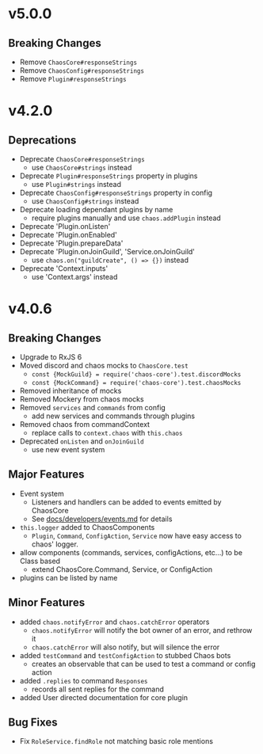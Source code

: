 v5.0.0
======

Breaking Changes
----------------
- Remove `ChaosCore#responseStrings`
- Remove `ChaosConfig#responseStrings`
- Remove `Plugin#responseStrings`

v4.2.0
======

Deprecations
------------
- Deprecate `ChaosCore#responseStrings`
    - use `ChaosCore#strings` instead
- Deprecate `Plugin#responseStrings` property in plugins
    - use `Plugin#strings` instead
- Deprecate `ChaosConfig#responseStrings` property in config
    - use `ChaosConfig#strings` instead
- Deprecate loading dependant plugins by name
    - require plugins manually and use `chaos.addPlugin` instead
- Deprecate 'Plugin.onListen'
- Deprecate 'Plugin.onEnabled'
- Deprecate 'Plugin.prepareData'
- Deprecate 'Plugin.onJoinGuild', 'Service.onJoinGuild'
    - use `chaos.on("guildCreate", () => {})` instead
- Deprecate 'Context.inputs'
    - use 'Context.args' instead

v4.0.6
======

Breaking Changes
----------------
- Upgrade to RxJS 6
- Moved discord and chaos mocks to `ChaosCore.test`
    - `const {MockGuild} = require('chaos-core').test.discordMocks`
    - `const {MockCommand} = require('chaos-core').test.chaosMocks`
- Removed inheritance of mocks 
- Removed Mockery from chaos mocks
- Removed `services` and `commands` from config
    - add new services and commands through plugins
- Removed chaos from commandContext
    - replace calls to `context.chaos` with `this.chaos`
- Deprecated `onListen` and `onJoinGuild`
    - use new event system
    
Major Features
--------------
- Event system
    - Listeners and handlers can be added to events emitted by ChaosCore
    - See [docs/developers/events.md](./docs/developers/events.md) for details
- `this.logger` added to ChaosComponents
    - `Plugin`, `Command`, `ConfigAction`, `Service` now have easy access to
      chaos' logger.
- allow components (commands, services, configActions, etc...) to be Class based
  - extend ChaosCore.Command, Service, or ConfigAction
- plugins can be listed by name

Minor Features
--------------
- added `chaos.notifyError` and `chaos.catchError` operators
    - `chaos.notifyError` will notify the bot owner of an error, and rethrow it
    - `chaos.catchError` will also notify, but will silence the error
- added `testCommand` and `testConfigAction` to stubbed Chaos bots
    - creates an observable that can be used to test a command or config action
- added `.replies` to command `Responses`
    - records all sent replies for the command
- added User directed documentation for core plugin

Bug Fixes
---------
- Fix `RoleService.findRole` not matching basic role mentions 
